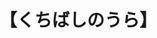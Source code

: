 <html>
    <head>
        <meta charset="utf-8">
         <!-- Compiled and minified CSS -->
    <link rel="stylesheet" href="https://cdnjs.cloudflare.com/ajax/libs/materialize/1.0.0/css/materialize.min.css">
       <meta name ="viewport" content="width=device-width,initial-scale=1.0">
        </head>
    <boby class="red darken-3 write-text">
       <div class="container">
        <h1>【くちばしのうら】</h1> 
       </div>
    </boby>
</html>
